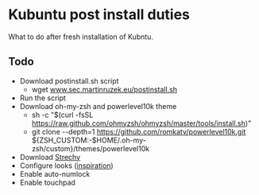 # Kubuntu post install duties

What to do after fresh installation of Kubntu.

## Todo

* Download postinstall.sh script
  * wget www.sec.martinruzek.eu/postinstall.sh
* Run the script
* Download oh-my-zsh and powerlevel10k theme
  * sh -c "$(curl -fsSL https://raw.github.com/ohmyzsh/ohmyzsh/master/tools/install.sh)"
  * git clone --depth=1 https://github.com/romkatv/powerlevel10k.git ${ZSH_CUSTOM:-$HOME/.oh-my-zsh/custom}/themes/powerlevel10k
* Download [Strechy](https://github.com/hovancik/stretchly/releases)
* Configure looks ([inspiration](https://youtu.be/exQh0_JKBJQ))
* Enable auto-numlock
* Enable touchpad